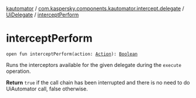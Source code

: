 [kautomator](../../index.md) / [com.kaspersky.components.kautomator.intercept.delegate](../index.md) / [UiDelegate](index.md) / [interceptPerform](./intercept-perform.md)

# interceptPerform

`open fun interceptPerform(action: `[`Action`](index.md#Action)`): `[`Boolean`](https://kotlinlang.org/api/latest/jvm/stdlib/kotlin/-boolean/index.html)

Runs the interceptors available for the given delegate during the `execute` operation.

**Return**
`true` if the call chain has been interrupted and there is no need to do UiAutomator call,
    false otherwise.

